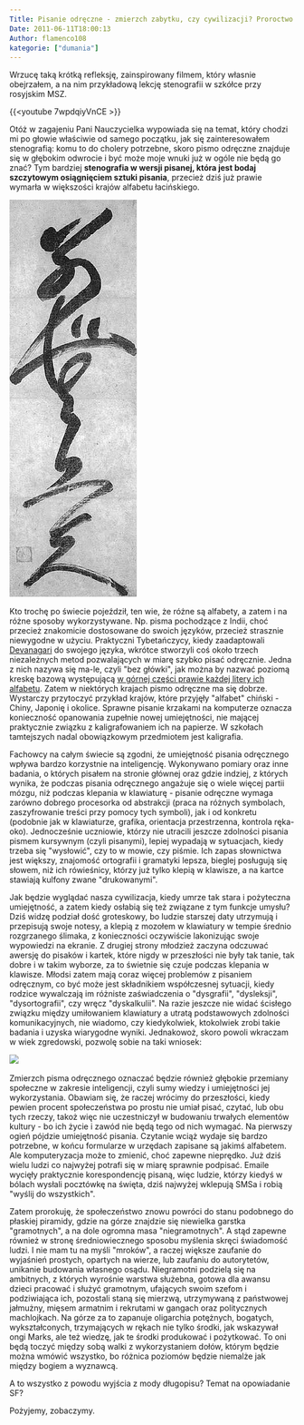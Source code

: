 ```yaml
---
Title: Pisanie odręczne - zmierzch zabytku, czy cywilizacji? Proroctwo rodem z SF.
Date: 2011-06-11T18:00:13
Author: flamenco108
kategorie: ["dumania"]
---
```


Wrzucę taką krótką refleksję, zainspirowany filmem, który własnie
obejrzałem, a na nim przykładową lekcję stenografii w szkółce przy
rosyjskim MSZ.


{{<youtube  7wpdqiyVnCE >}}

Otóż w zagajeniu Pani Nauczycielka wypowiada się na temat, który chodzi
mi po głowie właściwie od samego początku, jak się zainteresowałem
stenografią: komu to do cholery potrzebne, skoro pismo odręczne znajduje
się w głębokim odwrocie i być może moje wnuki już w ogóle nie będą go
znać? Tym bardziej 
**stenografia w wersji pisanej, która jest bodaj szczytowym osiągnięciem sztuki pisania**, 
przecież dziś już prawie
wymarła w większości krajów alfabetu łacińskiego.



![](Muso_Soseki_3.jpg)


Kto trochę po świecie pojeździł, ten wie, że różne są alfabety, a zatem
i na różne sposoby wykorzystywane. Np. pisma pochodzące z Indii, choć
przecież znakomicie dostosowane do swoich języków, przecież strasznie
niewygodne w użyciu. Praktyczni Tybetańczycy, kiedy zaadaptowali
[Devanagari](http://pl.wikipedia.org/wiki/Pismo_dewanagari) do swojego
języka, wkrótce stworzyli coś około trzech niezależnych metod
pozwalających w miarę szybko pisać odręcznie. Jedna z nich nazywa się
ma-le, czyli "bez główki", jak można by nazwać poziomą kreskę bazową
występującą 
[w górnej części prawie każdej litery ich alfabetu](https://pl.wikipedia.org/wiki/Pismo_tybeta%C5%84skie). 
Zatem w
niektórych krajach pismo odręczne ma się dobrze. Wystarczy przytoczyć
przykład krajów, które przyjęły "alfabet" chiński - Chiny, Japonię i
okolice. Sprawne pisanie krzakami na komputerze oznacza konieczność
opanowania zupełnie nowej umiejętności, nie mającej praktycznie związku
z kaligrafowaniem ich na papierze. W szkołach tamtejszych nadal
obowiązkowym przedmiotem jest kaligrafia.

Fachowcy na całym świecie są zgodni, że umiejętność pisania odręcznego
wpływa bardzo korzystnie na inteligencję. Wykonywano pomiary oraz inne
badania, o których pisałem na stronie głównej oraz gdzie indziej, z
których wynika, że podczas pisania odręcznego angażuje się o wiele
więcej partii mózgu, niż podczas klepania w klawiaturę - pisanie
odręczne wymaga zarówno dobrego procesorka od abstrakcji (praca na
różnych symbolach, zaszyfrowanie treści przy pomocy tych symboli), jak i
od konkretu (podobnie jak w klawiaturze, grafika, orientacja
przestrzenna, kontrola ręka-oko). Jednocześnie uczniowie, którzy nie
utracili jeszcze zdolności pisania pismem kursywnym (czyli pisanymi),
lepiej wypadają w sytuacjach, kiedy trzeba się "wysłowić", czy to w
mowie, czy piśmie. Ich zapas słownictwa jest większy, znajomość
ortografii i gramatyki lepsza, bieglej posługują się słowem, niż ich
rówieśnicy, którzy już tylko klepią w klawisze, a na kartce stawiają
kulfony zwane "drukowanymi".

Jak będzie wyglądać nasza cywilizacja, kiedy umrze tak stara i
pożyteczna umiejętność, a zatem kiedy osłabią się też związane z tym
funkcje umysłu? Dziś widzę podział dość groteskowy, bo ludzie starszej
daty utrzymują i przepisują swoje notesy, a klepią z mozołem w
klawiatury w tempie średnio rozgrzanego ślimaka, z konieczności
oczywiście lakonizując swoje wypowiedzi na ekranie. Z drugiej strony
młodzież zaczyna odczuwać awersję do pisaków i kartek, które nigdy w
przeszłości nie były tak tanie, tak dobre i w takim wyborze, za to
świetnie się czuje podczas klepania w klawisze. Młodsi zatem mają coraz
więcej problemów z pisaniem odręcznym, co być może jest składnikiem
współczesnej sytuacji, kiedy rodzice wywalczają im różniste
zaświadczenia o "dysgrafii", "dysleksji", "dysortografii", czy wręcz
"dyskalkulii". Na razie jeszcze nie widać ścisłego związku między
umiłowaniem klawiatury a utratą podstawowych zdolności komunikacyjnych,
nie wiadomo, czy kiedykolwiek, ktokolwiek zrobi takie badania i uzyska
wiarygodne wyniki. Jednakowoż, skoro powoli wkraczam w wiek zgredowski,
pozwolę sobie na taki wniosek:


![](https://upload.wikimedia.org/wikipedia/commons/c/cf/Literacy_rate_world.svg)


Zmierzch pisma odręcznego oznaczać będzie również głębokie przemiany
społeczne w zakresie inteligencji, czyli sumy wiedzy i umiejętności jej
wykorzystania. Obawiam się, że raczej wrócimy do przeszłości, kiedy
pewien procent społeczeństwa po prostu nie umiał pisać, czytać, lub obu
tych rzeczy, takoż więc nie uczestniczył w budowaniu trwałych elementów
kultury - bo ich życie i zawód nie będą tego od nich wymagać. Na
pierwszy ogień pójdzie umiejętność pisania. Czytanie wciąż wydaje się
bardzo potrzebne, w końcu formularze w urzędach zapisane są jakimś
alfabetem. Ale komputeryzacja może to zmienić, choć zapewne nieprędko.
Już dziś wielu ludzi co najwyżej potrafi się w miarę sprawnie podpisać.
Emaile wycięły praktycznie korespondencję pisaną, więc ludzie, którzy
kiedyś w bólach wysłali pocztówkę na święta, dziś najwyżej wklepują SMSa
i robią "wyślij do wszystkich".

Zatem prorokuję, że społeczeństwo znowu powróci do stanu podobnego do
płaskiej piramidy, gdzie na górze znajdzie się niewielka garstka
"gramotnych", a na dole ogromna masa "niegramotnych". A stąd zapewne
również w stronę średniowiecznego sposobu myślenia skręci świadomość
ludzi. I nie mam tu na myśli "mroków", a raczej większe zaufanie do
wyjaśnień prostych, opartych na wierze, lub zaufaniu do autorytetów,
unikanie budowania własnego osądu. Niegramotni podzielą się na
ambitnych, z których wyrośnie warstwa służebna, gotowa dla awansu dzieci
pracować i służyć gramotnym, ufających swoim szefom i podziwiająca ich,
pozostali staną się mierzwą, utrzymywaną z państwowej jałmużny, mięsem
armatnim i rekrutami w gangach oraz politycznych machlojkach. Na górze
za to zapanuje oligarchia potężnych, bogatych, wykształconych,
trzymających w rękach nie tylko środki, jak wskazywał ongi Marks, ale
też wiedzę, jak te środki produkować i pożytkować. To oni będą toczyć
między sobą walki z wykorzystaniem dołów, którym będzie można wmówić
wszystko, bo różnica poziomów będzie niemalże jak między bogiem a
wyznawcą.

A to wszystko z powodu wyjścia z mody długopisu? Temat na opowiadanie
SF?

Pożyjemy, zobaczymy.
